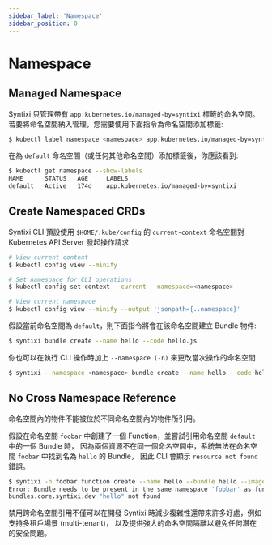 ```yaml
---
sidebar_label: 'Namespace'
sidebar_position: 0
---
```


# Namespace

## Managed Namespace

Syntixi 只管理帶有 `app.kubernetes.io/managed-by=syntixi` 標籤的命名空間。
若要將命名空間納入管理，您需要使用下面指令為命名空間添加標籤:

```sh
$ kubectl label namespace <namespace> app.kubernetes.io/managed-by=syntixi
```

在為 `default` 命名空間（或任何其他命名空間）添加標籤後，你應該看到:

```sh
$ kubectl get namespace --show-labels
NAME      STATUS   AGE     LABELS
default   Active   174d    app.kubernetes.io/managed-by=syntixi
```

## Create Namespaced CRDs

Syntixi CLI 預設使用 `$HOME/.kube/config` 的 `current-context` 命名空間對 Kubernetes API Server 發起操作請求

```sh
# View current context
$ kubectl config view --minify

# Set namespace for CLI operations
$ kubectl config set-context --current --namespace=<namespace>

# View current namespace
$ kubectl config view --minify --output 'jsonpath={..namespace}'
```

假設當前命名空間為 `default`，則下面指令將會在該命名空間建立 Bundle 物件:

```sh
$ syntixi bundle create --name hello --code hello.js
```

你也可以在執行 CLI 操作時加上 `--namespace (-n)` 來更改當次操作的命名空間

```sh
$ syntixi --namespace <namespace> bundle create --name hello --code hello.js
```

## No Cross Namespace Reference

命名空間內的物件不能被位於不同命名空間內的物件所引用。

假設在命名空間 `foobar` 中創建了一個 Function，並嘗試引用命名空間 `default` 中的一個 Bundle 時，
因為兩個資源不在同一個命名空間中，系統無法在命名空間 `foobar` 中找到名為 `hello` 的 Bundle，
因此 CLI 會顯示 `resource not found` 錯誤。

```sh
$ syntixi -n foobar function create --name hello --bundle hello --image nginx
Error: Bundle needs to be present in the same namespace 'foobar' as function 'hello': 
bundles.core.syntixi.dev "hello" not found
```

禁用跨命名空間引用不僅可以在開發 Syntixi 時減少複雜性還帶來許多好處，例如支持多租戶場景 (multi-tenant)，
以及提供強大的命名空間隔離以避免任何潛在的安全問題。